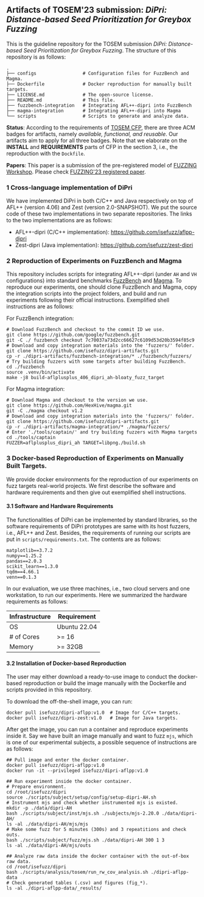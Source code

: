 ## Artifacts of TOSEM'23 submission: *DiPri: Distance-based Seed Prioritization for Greybox Fuzzing*

This is the guideline repository for the TOSEM submission *DiPri: Distance-based Seed Prioritization for Greybox Fuzzing*.
The structure of this repository is as follows: 

```text
.
├── configs                 # Configuration files for FuzzBench and Magma.
├── Dockerfile              # Docker reproduction for manually built targets.
├── LICENSE.md              # The open-source license.
├── README.md               # This file.
├── fuzzbench-integration   # Integrating AFL++-dipri into FuzzBench
├── magma-integration       # Integrating AFL++-dipri into Magma
└── scripts                 # Scripts to generate and analyze data.
```

**Status**: According to the requirements of [TOSEM CFP](https://dl.acm.org/journal/tosem/replicated-computational-results), 
there are three ACM badges for artifacts, namely _available, functional, and reusable_. Our artifacts aim to apply for
all three badges. Note that we elaborate on the **INSTALL** and **REQUIREMENTS** parts of CFP in the section 3, i.e., 
the reproduction with the `Dockfile`.

**Papers**: This paper is a submission of the pre-registered model of [FUZZING Workshop](https://fuzzingworkshop.github.io/).
Please check [FUZZING'23 registered paper](https://dl.acm.org/doi/10.1145/3605157.3605172).

### 1 Cross-language implementation of DiPri

We have implemented DiPri in both C/C++ and Java respectively on top of AFL++ (version 4.06) and Zest 
(version 2.0-SNAPSHOT). We put the source code of these two implementations in two separate repositories.
The links to the two implementations are as follows:

- AFL++-dipri (C/C++ implementation): https://github.com/isefuzz/aflpp-dipri
- Zest-dipri (Java implementation): https://github.com/isefuzz/zest-dipri

### 2 Reproduction of Experiments on FuzzBench and Magma

This repository includes scripts for integrating AFL++-dipri (under `AH` and `VH` configurations) into standard 
benchmarks [FuzzBench](https://github.com/google/fuzzbench) and [Magma](https://github.com/HexHive/magma). 
To reproduce our experiments, one should clone FuzzBench and Magma, copy the integration scripts into the project 
folders, and build and run experiments following their official instructions. Exemplified shell instructions are as 
follows:

For FuzzBench integration:
```shell
# Download FuzzBench and checkout to the commit ID we use.
git clone https://github.com/google/fuzzbench.git
git -C ./ fuzzbench checkout 7c70037a73d2cc66627c6109d53d20b3594f85c9
# Download and copy integration materials into the 'fuzzers/' folder.
git clone https://github.com/isefuzz/dipri-artifacts.git
cp -r ./dipri-artifacts/fuzzbench-integration/* ./fuzzbench/fuzzers/
# Try building fuzzers with some targets after building FuzzBench.
cd ./fuzzbench
source .venv/bin/activate
make -j8 build-aflplusplus_406_dipri_ah-bloaty_fuzz_target
```

For Magma integration:
```shell
# Download Magma and checkout to the version we use.
git clone https://github.com/HexHive/magma.git
git -C ./magma checkout v1.2
# Download and copy integration materials into the 'fuzzers/' folder.
git clone https://github.com/isefuzz/dipri-artifacts.git
cp -r ./dipri-artifacts/magma-integration/* ./magma/fuzzers/
# Enter './tools/captain/' and try building fuzzers with Magma targets
cd ./tools/captain
FUZZER=aflplusplus_dipri_ah TARGET=libpng./build.sh
```

### 3 Docker-based Reproduction of Experiments on Manually Built Targets. 

We provide docker environments for the reproduction of our experiments on fuzz targets real-world 
projects. We first describe the software and hardware requirements and then give out exemplified shell 
instructions.

#### 3.1 Software and Hardware Requirements

The functionalities of DiPri can be implemented by standard libraries, so the software requirements of
DiPri prototypes are same with its host fuzzers, i.e., AFL++ and Zest. Besides, the requirements of 
running our scripts are put in `scripts/requirements.txt`. The contents are as follows:

```text
matplotlib==3.7.2
numpy==1.25.2
pandas==2.0.3
scikit_learn==1.3.0
tqdm==4.66.1
venn==0.1.3
```

In our evaluation, we use three machines, i.e., two cloud servers and one workstation, to run our experiments.
Here we summarized the hardware requirements as follows:

| Infrastructure | Requirement  |
|----------------|--------------|
| OS             | Ubuntu 22.04 |
| # of Cores     | \>= 16       |
| Memory         | \>= 32GB     |

#### 3.2 Installation of Docker-based Reproduction

The user may either download a ready-to-use image to conduct the docker-based reproduction or
build the image manually with the Dockerfile and scripts provided in this repository.

To download the off-the-shell image, you can run:

```shell
docker pull isefuzz/dipri-aflpp:v1.0  # Image for C/C++ targets.
docker pull isefuzz/dipri-zest:v1.0   # Image for Java targets. 
```

After get the image, you can run a container and reproduce experiments inside it.
Say we have built an image manually and want to fuzz `mjs`, which is one of our experimental subjects, 
a possible sequence of instructions are as follows:

```shell
## Pull image and enter the docker container.
docker pull isefuzz/dipri-aflpp:v1.0
docker run -it --privileged isefuzz/dipri-aflpp:v1.0

## Run experiment inside the docker container.
# Prepare environment.
cd /root/isefuzz/dipri
source ./scripts/subject/setup/config/setup-dipri-AH.sh
# Instrument mjs and check whether instrumented mjs is existed.
mkdir -p ./data/dipri-AH
bash ./scripts/subject/inst/mjs.sh ./subjects/mjs-2.20.0 ./data/dipri-AH/
ls -al ./data/dipri-AH/mjs/mjs
# Make some fuzz for 5 minutes (300s) and 3 repeatitions and check outs.
bash ./scripts/subject/fuzz/mjs.sh ./data/dipri-AH 300 1 3
ls -al ./data/dipri-AH/mjs/outs

## Analyze raw data inside the docker container with the out-of-box raw data.
cd /root/isefuzz/dipri
bash ./scripts/analysis/tosem/run_rw_cov_analysis.sh ./dipri-aflpp-data
# Check generated tables (.csv) and figures (fig_*).
ls -al ./dipri-aflpp-data/_results/
```




